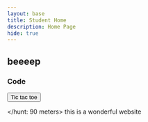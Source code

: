 ```yaml
---
layout: base
title: Student Home 
description: Home Page
hide: true
---
```


## beeeep


### Code
<a href="{{site.baseurl}}/ticTacToe.md">
<button>Tic tac toe </button>
</a>

</hunt: 90 meters>
this is a wonderful website 